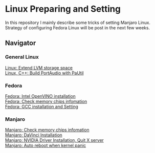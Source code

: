# Linux Preparing and Setting

In this repository I mainly describe some tricks of setting Manjaro Linux. Strategy of configuring Fedora Linux will be post in the next few weeks.

<!-- I create this repository just because I had fallen in loop of installing and reinstalling linux OS to solve random kernel panic issue caused by unstable memory with X.M.P. over-clocking enabled... Firstly, I doubted it encounters some compatiblity issue related to Intel new big.LITTLE architecture (P-Core and E-Core). -->

## Navigator

### General Linux
[Linux: Extend LVM storage space](https://github.com/ZHCSOFT/Linux-Preparing-and-Setting/blob/main/General_Linux/Extend_LVM_storage.md)<br>
[Linux, C++: Build PortAudio with PaUtil](https://github.com/ZHCSOFT/Linux-Preparing-and-Setting/blob/main/General_Linux/PortAudio_with_Util_headers.md)<br>

### Fedora
[Fedora: Intel OpenVINO installation](https://github.com/ZHCSOFT/Linux-Preparing-and-Setting/blob/main/Fedora/Install_OpenVINO.md)<br>
[Fedora: Check memory chips infomation](https://github.com/ZHCSOFT/Linux-Preparing-and-Setting/blob/main/Fedora/Check_memory_chips_vendor.md)<br>
[Fedora: GCC installation and Setting](https://github.com/ZHCSOFT/Linux-Preparing-and-Setting/blob/main/Fedora/Install_GCC.md)<br>

### Manjaro
[Manjaro: Check memory chips infomation](https://github.com/ZHCSOFT/Linux-Preparing-and-Setting/blob/main/Manjaro/Check_memory_chips_vendor.md) <br>
[Manjaro: DaVinci Installation](https://github.com/ZHCSOFT/Linux-Preparing-and-Setting/blob/main/Manjaro/Install_DaVinci_Resolve.md) <br>
[Manjaro: NVIDIA Driver Installation, Quit X server](https://github.com/ZHCSOFT/Linux-Preparing-and-Setting/blob/main/Manjaro/NVIDIA_driver_installation.md) <br>
[Manjaro: Auto reboot when kernel panic](https://github.com/ZHCSOFT/Linux-Preparing-and-Setting/blob/main/Manjaro/Reboot_when_kernel_panic.md) <br>
